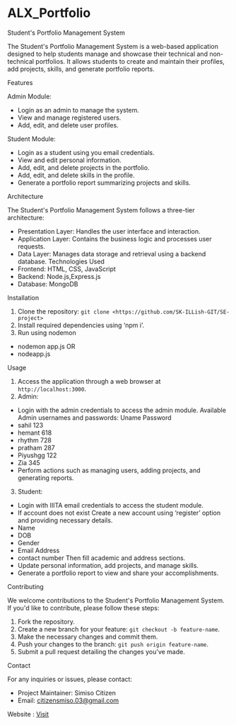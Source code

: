 # ALX_Portfolio 

Student's Portfolio Management System

The Student's Portfolio Management System is a web-based application designed to help
students manage and showcase their technical and non-technical portfolios. It allows students
to create and maintain their profiles, add projects, skills, and generate portfolio reports.

Features

Admin Module:
- Login as an admin to manage the system.
- View and manage registered users.
- Add, edit, and delete user profiles.

Student Module:

- Login as a student using you email credentials.
- View and edit personal information.
- Add, edit, and delete projects in the portfolio.
- Add, edit, and delete skills in the profile.
- Generate a portfolio report summarizing projects and skills.

Architecture

The Student's Portfolio Management System follows a three-tier architecture:
- Presentation Layer: Handles the user interface and interaction.
- Application Layer: Contains the business logic and processes user requests.
- Data Layer: Manages data storage and retrieval using a backend database.
Technologies Used
- Frontend: HTML, CSS, JavaScript
- Backend: Node.js,Express.js
- Database: MongoDB

Installation

1. Clone the repository: `git clone <https://github.com/SK-ILLish-GIT/SE-project>`
2. Install required dependencies using ‘npm i’.
3. Run using nodemon
- nodemon app.js
OR
- nodeapp.js

Usage

1. Access the application through a web browser at `http://localhost:3000`.
2. Admin:
- Login with the admin credentials to access the admin module.
Available Admin usernames and passwords:
Uname         Password
- sahil          123
- hemant         618
- rhythm         728
- pratham        287
- Piyushgg       122
- Zia            345
- Perform actions such as managing users, adding projects, and generating reports.

3. Student:

- Login with IIITA email credentials to access the student module.
- If account does not exist Create a new account using ‘register’ option and providing
necessary details.
- Name
- DOB
- Gender
- Email Address
- contact number
Then fill academic and address sections.
- Update personal information, add projects, and manage skills.
- Generate a portfolio report to view and share your accomplishments.

Contributing

We welcome contributions to the Student's Portfolio Management System. If you'd like to
contribute, please follow these steps:

1. Fork the repository.
2. Create a new branch for your feature: `git checkout -b feature-name`.
3. Make the necessary changes and commit them.
4. Push your changes to the branch: `git push origin feature-name`.
5. Submit a pull request detailing the changes you've made.

Contact

For any inquiries or issues, please contact:
- Project Maintainer: Simiso Citizen 
- Email: citizensmiso.03@gmail.com


Website :
[Visit](https://natours-se.onrender.com)
